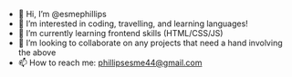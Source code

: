- 👋 Hi, I’m @esmephillips
- 👀 I’m interested in coding, travelling, and learning languages!
- 🌱 I’m currently learning frontend skills (HTML/CSS/JS)
- 💞️ I’m looking to collaborate on any projects that need a hand involving the above
- 📫 How to reach me: phillipsesme44@gmail.com

<!---
esmephillips/esmephillips is a ✨ special ✨ repository because its `README.md` (this file) appears on your GitHub profile.
You can click the Preview link to take a look at your changes.
--->
